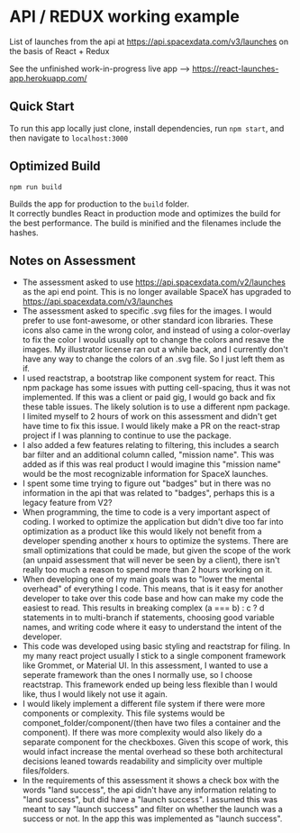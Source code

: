 # API / REDUX working example 

List of launches from the api at https://api.spacexdata.com/v3/launches on the basis of React + Redux

See the unfinished work-in-progress live app --> https://react-launches-app.herokuapp.com/
## Quick Start

To run this app locally just clone, install dependencies, run `npm start`, and then navigate to `localhost:3000`

## Optimized Build

`npm run build`

Builds the app for production to the `build` folder.<br>
It correctly bundles React in production mode and optimizes the build for the best performance.
The build is minified and the filenames include the hashes.<br>

## Notes on Assessment 

- The assessment asked to use https://api.spacexdata.com/v2/launches as the api end point. This is no longer available SpaceX has upgraded to https://api.spacexdata.com/v3/launches  
- The assessment asked to specific .svg files for the images. I would prefer to use font-awesome, or other standard icon libraries. These icons also came in the wrong color, and instead of using a color-overlay to fix the color I would usually opt to change the colors and resave the images. My illustrator license ran out a while back, and I currently don't have any way to change the colors of an .svg file. So I just left them as if. 
- I used reactstrap, a bootstrap like component system for react. This npm package has some issues with putting cell-spacing, thus it was not implemented. If this was a client or paid gig, I would go back and fix these table issues. The likely solution is to use a different npm package. I limited myself to 2 hours of work on this assessment and didn't get have time to fix this issue. I would likely make a PR on the react-strap project if I was planning to continue to use the package.  
- I also added a few features relating to filtering, this includes a search bar filter and an additional column called, "mission name". This was added as if this was real product I would imagine this "mission name" would be the most recognizable information for SpaceX launches.  
- I spent some time trying to figure out "badges" but in there was no information in the api that was related to "badges", perhaps this is a legacy feature from V2? 
- When programming, the time to code is a very important aspect of coding. I worked to optimize the application but didn't dive too far into optimization as a product like this would likely not benefit from a developer spending another x hours to optimize the systems. There are small optimizations that could be made, but given the scope of the work (an unpaid assessment that will never be seen by a client), there isn't really too much a reason to spend more than 2 hours working on it.  
- When developing one of my main goals was to "lower the mental overhead" of everything I code. This means, that is it easy for another developer to take over this code base and how can make my code the easiest to read. This results in breaking complex (a === b) : c ? d statements in to multi-branch if statements, choosing good variable names, and writing code where it easy to understand the intent of the developer.   
- This code was developed using basic styling and reactstrap for filing. In my many react project usually I stick to a single component framework like Grommet, or Material UI. In this assessment, I wanted to use a seperate framework than the ones I normally use, so I choose reactstrap. This framework ended up being less flexible than I would like, thus I would likely not use it again.  
- I would likely implement a different file system if there were more components or complexity. This file systems would be componet_folder/component/(then have two files a container and the component). If there was more complexity would also likely do a separate component for the checkboxes. Given this scope of work, this would infact increase the mental overhead so these both architectural decisions leaned towards readability and simplicity over multiple files/folders.  
- In the requirements of this assessment it shows a check box with the words "land success", the api didn't have any information relating to "land success", but did have a "launch success". I assumed this was meant to say "launch success" and filter on whether the launch was a success or not. In the app this was implemented as "launch success". 
